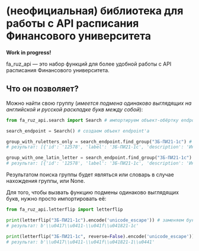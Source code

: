 # (неофициальная) библиотека для работы с API расписания Финансового университета

**Work in progress!**

fa_ruz_api — это набор функций для более удобной работы с API расписания Финансового университета.

## Что он позволяет?

Можно найти свою группу (_имеется подмена одинаково выглядящих на английской и русской раскладке букв между собой_):

```python
from fa_ruz_api.search import Search # импортируем объект-обёртку endpoint'а

search_endpoint = Search() # создаем объект endpoint'a

group_with_ruletters_only = search_endpoint.find_group("ЗБ-ПИ21-1с") # ищем группу с названием из русских букв и цифр
# результат: [{'id': '12578', 'label': 'ЗБ-ПИ21-1c', 'description': 'Институт онлайн-образования | заочная', 'type': 'group'}]

group_with_one_latin_letter = search_endpoint.find_group("ЗБ-ПИ21-1c") # ищем группы с буквой 'c' на английской раскладке
# результат: [{'id': '12578', 'label': 'ЗБ-ПИ21-1c', 'description': 'Институт онлайн-образования | заочная', 'type': 'group'}]
```

Результатом поиска группы будет являться или словарь в случае нахождения группы, или None.

Для того, чтобы вызвать функцию подмены одинаково выглядящих букв, нужно просто импортировать её:

```python
from fa_ruz_api.letterflip import letterflip

print(letterflip("ЗБ-ПИ21-1с").encode('unicode_escape')) # заменяем букву 'с' на русской раскладке на такую же на английской раскладке, encode делать необязательно
# результат: b'\\u0417\\u0411-\\u041f\\u041821-1c'

print(letterflip("ЗБ-ПИ21-1c", reverse=False).encode('unicode_escape')) # заменяем букву 'с' на английской раскладке на такую же на русской раскладке
# результат: b'\\u0417\\u0411-\\u041f\\u041821-1\\u0441'
```